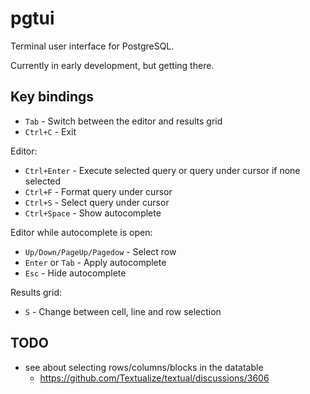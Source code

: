 pgtui
=====

Terminal user interface for PostgreSQL.

Currently in early development, but getting there.

## Key bindings

* `Tab` - Switch between the editor and results grid
* `Ctrl+C` - Exit

Editor:

* `Ctrl+Enter` - Execute selected query or query under cursor if none selected
* `Ctrl+F` - Format query under cursor
* `Ctrl+S` - Select query under cursor
* `Ctrl+Space` - Show autocomplete

Editor while autocomplete is open:

* `Up/Down/PageUp/Pagedow` - Select row
* `Enter` or `Tab` - Apply autocomplete
* `Esc` - Hide autocomplete

Results grid:

* `S` - Change between cell, line and row selection

## TODO

* see about selecting rows/columns/blocks in the datatable
    * https://github.com/Textualize/textual/discussions/3606
